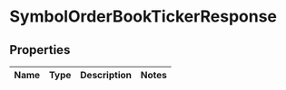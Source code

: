 

# SymbolOrderBookTickerResponse


## Properties

| Name | Type | Description | Notes |
|------------ | ------------- | ------------- | -------------|



